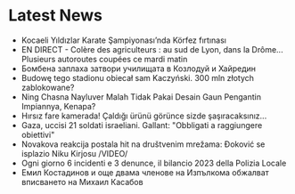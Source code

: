# Latest News
-  Kocaeli Yıldızlar Karate Şampiyonası’nda Körfez fırtınası
-  EN DIRECT - Colère des agriculteurs : au sud de Lyon, dans la Drôme... Plusieurs autoroutes coupées ce mardi matin
-  Бомбена заплаха затвори училищата в Козлодуй и Хайредин
-  Budowę tego stadionu obiecał sam Kaczyński. 300 mln złotych zablokowane?
-  Ning Chasna Nayluver Malah Tidak Pakai Desain Gaun Pengantin Impiannya, Kenapa?
-  Hırsız fare kamerada! Çaldığı ürünü görünce sizde şaşıracaksınız...
-  Gaza, uccisi 21 soldati israeliani. Gallant: "Obbligati a raggiungere obiettivi"
-  Novakova reakcija postala hit na društvenim mrežama: Đoković se isplazio Niku Kirjosu /VIDEO/
-  Ogni giorno 6 incidenti e 3 denunce, il bilancio 2023 della Polizia Locale
-  Емил Костадинов и още двама членове на Изпълкома обжалват вписването на Михаил Касабов
